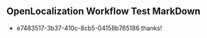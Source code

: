## OpenLocalization Workflow Test MarkDown
* e7483517-3b37-410c-8cb5-04158b765186 
thanks!<!--HONumber=Mar16_HO2-->
